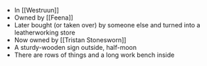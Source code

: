 - In [[Westruun]]
- Owned by [[Feena]]
- Later bought (or taken over) by someone else and turned into a leatherworking store
- Now owned by [[Tristan Stonesworn]]
- A sturdy-wooden sign outside, half-moon
- There are rows of things and a long work bench inside
